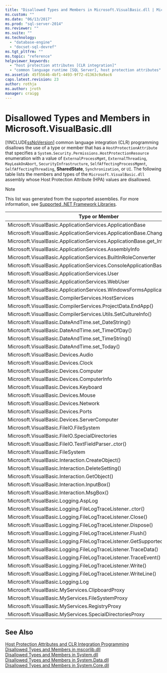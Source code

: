 ```yaml
---
title: "Disallowed Types and Members in Microsoft.VisualBasic.dll | Microsoft Docs"
ms.custom: ""
ms.date: "06/13/2017"
ms.prod: "sql-server-2014"
ms.reviewer: ""
ms.suite: ""
ms.technology: 
  - "database-engine"
  - "docset-sql-devref"
ms.tgt_pltfrm: ""
ms.topic: "reference"
helpviewer_keywords: 
  - "host protection attributes [CLR integration]"
  - "common language runtime [SQL Server], host protection attributes"
ms.assetid: 45f55646-4bf1-4493-9f72-d1363c9a9ac6
caps.latest.revision: 23
author: rothja
ms.author: jroth
manager: craigg
---
```

# Disallowed Types and Members in Microsoft.VisualBasic.dll
  [!INCLUDE[ssNoVersion](../../includes/ssnoversion-md.md)] common language integration (CLR) programming disallows the use of a type or member that has a `HostProtectionAttribute` that specifies a `System.Security.Permissions.HostProtectionResource` enumeration with a value of `ExternalProcessMgmt`, `ExternalThreading`, `MayLeakOnAbort`, `SecurityInfrastructure`, `SelfAffectingProcessMgmnt`, `SelfAffectingThreading`, **SharedState**, `Synchronization`, or `UI`. The following table lists the members and types of the `Microsoft.VisualBasic.dll` assembly whose Host Protection Attribute (HPA) values are disallowed.  
  
> [!NOTE]  
>  This list was generated from the supported assemblies. For more information, see [Supported .NET Framework Libraries](../clr-integration/database-objects/supported-net-framework-libraries.md).  
  
|**Type or Member**|**HPA Value(s)**|  
|------------------------|------------------------|  
|Microsoft.VisualBasic.ApplicationServices.ApplicationBase|ExternalProcessMgmt|  
|Microsoft.VisualBasic.ApplicationServices.ApplicationBase.ChangeCulture()|ExternalProcessMgmt|  
|Microsoft.VisualBasic.ApplicationServices.ApplicationBase.get_Info()|ExternalProcessMgmt|  
|Microsoft.VisualBasic.ApplicationServices.AssemblyInfo|ExternalProcessMgmt|  
|Microsoft.VisualBasic.ApplicationServices.BuiltInRoleConverter|SharedState|  
|Microsoft.VisualBasic.ApplicationServices.ConsoleApplicationBase|ExternalProcessMgmt|  
|Microsoft.VisualBasic.ApplicationServices.User|ExternalProcessMgmt|  
|Microsoft.VisualBasic.ApplicationServices.WebUser|ExternalProcessMgmt|  
|Microsoft.VisualBasic.ApplicationServices.WindowsFormsApplicationBase|ExternalProcessMgmt|  
|Microsoft.VisualBasic.CompilerServices.HostServices|SharedState|  
|Microsoft.VisualBasic.CompilerServices.ProjectData.EndApp()|SelfAffectingProcessMgmt|  
|Microsoft.VisualBasic.CompilerServices.Utils.SetCultureInfo()|SelfAffectingThreading|  
|Microsoft.VisualBasic.DateAndTime.set_DateString()|ExternalProcessMgmt|  
|Microsoft.VisualBasic.DateAndTime.set_TimeOfDay()|ExternalProcessMgmt|  
|Microsoft.VisualBasic.DateAndTime.set_TimeString()|ExternalProcessMgmt|  
|Microsoft.VisualBasic.DateAndTime.set_Today()|ExternalProcessMgmt|  
|Microsoft.VisualBasic.Devices.Audio|ExternalProcessMgmt|  
|Microsoft.VisualBasic.Devices.Clock|ExternalProcessMgmt|  
|Microsoft.VisualBasic.Devices.Computer|ExternalProcessMgmt|  
|Microsoft.VisualBasic.Devices.ComputerInfo|ExternalProcessMgmt|  
|Microsoft.VisualBasic.Devices.Keyboard|ExternalProcessMgmt|  
|Microsoft.VisualBasic.Devices.Mouse|ExternalProcessMgmt|  
|Microsoft.VisualBasic.Devices.Network|ExternalProcessMgmt|  
|Microsoft.VisualBasic.Devices.Ports|ExternalProcessMgmt|  
|Microsoft.VisualBasic.Devices.ServerComputer|ExternalProcessMgmt|  
|Microsoft.VisualBasic.FileIO.FileSystem|ExternalProcessMgmt|  
|Microsoft.VisualBasic.FileIO.SpecialDirectories|ExternalProcessMgmt|  
|Microsoft.VisualBasic.FileIO.TextFieldParser..ctor()|ExternalProcessMgmt|  
|Microsoft.VisualBasic.FileSystem|ExternalProcessMgmt|  
|Microsoft.VisualBasic.Interaction.CreateObject()|ExternalProcessMgmt|  
|Microsoft.VisualBasic.Interaction.DeleteSetting()|ExternalProcessMgmt|  
|Microsoft.VisualBasic.Interaction.GetObject()|ExternalProcessMgmt|  
|Microsoft.VisualBasic.Interaction.InputBox()|UI|  
|Microsoft.VisualBasic.Interaction.MsgBox()|UI|  
|Microsoft.VisualBasic.Logging.AspLog|ExternalProcessMgmt|  
|Microsoft.VisualBasic.Logging.FileLogTraceListener..ctor()|ExternalProcessMgmt|  
|Microsoft.VisualBasic.Logging.FileLogTraceListener.Close()|Synchronization|  
|Microsoft.VisualBasic.Logging.FileLogTraceListener.Dispose()|Synchronization|  
|Microsoft.VisualBasic.Logging.FileLogTraceListener.Flush()|Synchronization|  
|Microsoft.VisualBasic.Logging.FileLogTraceListener.GetSupportedAttributes()|Synchronization|  
|Microsoft.VisualBasic.Logging.FileLogTraceListener.TraceData()|Synchronization|  
|Microsoft.VisualBasic.Logging.FileLogTraceListener.TraceEvent()|Synchronization|  
|Microsoft.VisualBasic.Logging.FileLogTraceListener.Write()|Synchronization|  
|Microsoft.VisualBasic.Logging.FileLogTraceListener.WriteLine()|Synchronization|  
|Microsoft.VisualBasic.Logging.Log|ExternalProcessMgmt|  
|Microsoft.VisualBasic.MyServices.ClipboardProxy|ExternalProcessMgmt|  
|Microsoft.VisualBasic.MyServices.FileSystemProxy|ExternalProcessMgmt|  
|Microsoft.VisualBasic.MyServices.RegistryProxy|ExternalProcessMgmt|  
|Microsoft.VisualBasic.MyServices.SpecialDirectoriesProxy|ExternalProcessMgmt|  
  
## See Also  
 [Host Protection Attributes and CLR Integration Programming](host-protection-attributes-and-clr-integration-programming.md)   
 [Disallowed Types and Members in mscorlib.dll](disallowed-types-and-members-in-mscorlib-dll.md)   
 [Disallowed Types and Members in System.dll](disallowed-types-and-members-in-system-dll.md)   
 [Disallowed Types and Members in System.Data.dll](disallowed-types-and-members-in-system-data-dll.md)   
 [Disallowed Types and Members in System.Core.dll](disallowed-types-and-members-in-system-core-dll.md)  
  
  
